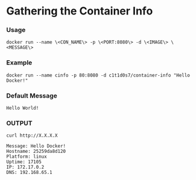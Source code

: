 Gathering the Container Info
============================

### Usage
```shell
docker run --name \<CON_NAME\> -p \<PORT:8080\> -d \<IMAGE\> \<MESSAGE\>
```

### Example
```shell
docker run --name cinfo -p 80:8080 -d c1t1d0s7/container-info "Hello Docker!"
```

### Default Message
```text
Hello World!
```

### OUTPUT
```shell
curl http://X.X.X.X  

Message: Hello Docker!  
Hostname: 25259da8d120  
Platform: linux  
Uptime: 17105
IP: 172.17.0.2  
DNS: 192.168.65.1  
```
